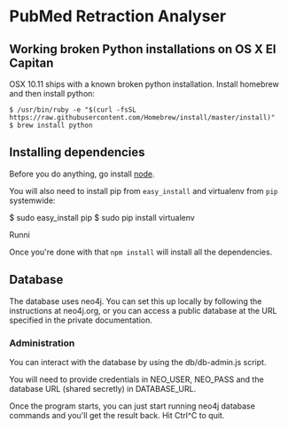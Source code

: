 # PubMed Retraction Analyser

## Working broken Python installations on OS X El Capitan

OSX 10.11 ships with a known broken python installation. Install
homebrew and then install python:

    $ /usr/bin/ruby -e "$(curl -fsSL https://raw.githubusercontent.com/Homebrew/install/master/install)"
    $ brew install python

## Installing dependencies

Before you do anything, go install [node](http://nodejs.org).

You will also need to install pip from `easy_install` and virtualenv
from `pip` systemwide:

   $ sudo easy_install pip
   $ sudo pip install virtualenv

Runni

Once you're done with that `npm install` will install all the dependencies.

## Database

The database uses neo4j. You can set this up locally by following
the instructions at neo4j.org, or you can access a public database at
the URL specified in the private documentation.

### Administration

You can interact with the database by using the db/db-admin.js script.

You will need to provide credentials in NEO_USER, NEO_PASS
and the database URL (shared secretly) in DATABASE_URL.

Once the program starts, you can just start running neo4j database
commands and you'll get the result back. Hit Ctrl^C to quit.

